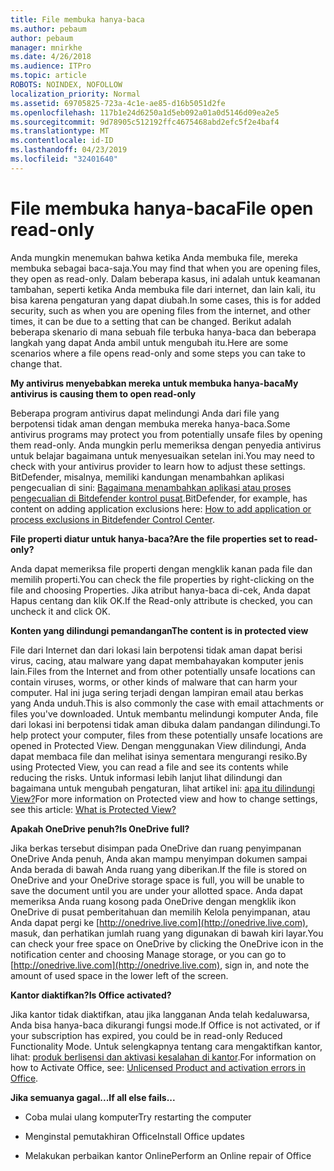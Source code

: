 ```yaml
---
title: File membuka hanya-baca
ms.author: pebaum
author: pebaum
manager: mnirkhe
ms.date: 4/26/2018
ms.audience: ITPro
ms.topic: article
ROBOTS: NOINDEX, NOFOLLOW
localization_priority: Normal
ms.assetid: 69705825-723a-4c1e-ae85-d16b5051d2fe
ms.openlocfilehash: 117b1e24d6250a1d5eb092a01a0d5146d09ea2e5
ms.sourcegitcommit: 9d78905c512192ffc4675468abd2efc5f2e4baf4
ms.translationtype: MT
ms.contentlocale: id-ID
ms.lasthandoff: 04/23/2019
ms.locfileid: "32401640"
---
```

# <a name="file-open-read-only"></a><span data-ttu-id="ea8de-102">File membuka hanya-baca</span><span class="sxs-lookup"><span data-stu-id="ea8de-102">File open read-only</span></span>

<span data-ttu-id="ea8de-103">Anda mungkin menemukan bahwa ketika Anda membuka file, mereka membuka sebagai baca-saja.</span><span class="sxs-lookup"><span data-stu-id="ea8de-103">You may find that when you are opening files, they open as read-only.</span></span> <span data-ttu-id="ea8de-104">Dalam beberapa kasus, ini adalah untuk keamanan tambahan, seperti ketika Anda membuka file dari internet, dan lain kali, itu bisa karena pengaturan yang dapat diubah.</span><span class="sxs-lookup"><span data-stu-id="ea8de-104">In some cases, this is for added security, such as when you are opening files from the internet, and other times, it can be due to a setting that can be changed.</span></span> <span data-ttu-id="ea8de-105">Berikut adalah beberapa skenario di mana sebuah file terbuka hanya-baca dan beberapa langkah yang dapat Anda ambil untuk mengubah itu.</span><span class="sxs-lookup"><span data-stu-id="ea8de-105">Here are some scenarios where a file opens read-only and some steps you can take to change that.</span></span>
  
 <span data-ttu-id="ea8de-106">**My antivirus menyebabkan mereka untuk membuka hanya-baca**</span><span class="sxs-lookup"><span data-stu-id="ea8de-106">**My antivirus is causing them to open read-only**</span></span>
  
<span data-ttu-id="ea8de-107">Beberapa program antivirus dapat melindungi Anda dari file yang berpotensi tidak aman dengan membuka mereka hanya-baca.</span><span class="sxs-lookup"><span data-stu-id="ea8de-107">Some antivirus programs may protect you from potentially unsafe files by opening them read-only.</span></span> <span data-ttu-id="ea8de-108">Anda mungkin perlu memeriksa dengan penyedia antivirus untuk belajar bagaimana untuk menyesuaikan setelan ini.</span><span class="sxs-lookup"><span data-stu-id="ea8de-108">You may need to check with your antivirus provider to learn how to adjust these settings.</span></span> <span data-ttu-id="ea8de-109">BitDefender, misalnya, memiliki kandungan menambahkan aplikasi pengecualian di sini: [Bagaimana menambahkan aplikasi atau proses pengecualian di Bitdefender kontrol pusat](https://www.bitdefender.com/support/how-to-add-application-or-process-exclusions-in-bitdefender-control-center-1119.mdl).</span><span class="sxs-lookup"><span data-stu-id="ea8de-109">BitDefender, for example, has content on adding application exclusions here: [How to add application or process exclusions in Bitdefender Control Center](https://www.bitdefender.com/support/how-to-add-application-or-process-exclusions-in-bitdefender-control-center-1119.mdl).</span></span>
  
 <span data-ttu-id="ea8de-110">**File properti diatur untuk hanya-baca?**</span><span class="sxs-lookup"><span data-stu-id="ea8de-110">**Are the file properties set to read-only?**</span></span>
  
<span data-ttu-id="ea8de-111">Anda dapat memeriksa file properti dengan mengklik kanan pada file dan memilih properti.</span><span class="sxs-lookup"><span data-stu-id="ea8de-111">You can check the file properties by right-clicking on the file and choosing Properties.</span></span> <span data-ttu-id="ea8de-112">Jika atribut hanya-baca di-cek, Anda dapat Hapus centang dan klik OK.</span><span class="sxs-lookup"><span data-stu-id="ea8de-112">If the Read-only attribute is checked, you can uncheck it and click OK.</span></span>
  
 <span data-ttu-id="ea8de-113">**Konten yang dilindungi pemandangan**</span><span class="sxs-lookup"><span data-stu-id="ea8de-113">**The content is in protected view**</span></span>
  
<span data-ttu-id="ea8de-114">File dari Internet dan dari lokasi lain berpotensi tidak aman dapat berisi virus, cacing, atau malware yang dapat membahayakan komputer jenis lain.</span><span class="sxs-lookup"><span data-stu-id="ea8de-114">Files from the Internet and from other potentially unsafe locations can contain viruses, worms, or other kinds of malware that can harm your computer.</span></span> <span data-ttu-id="ea8de-115">Hal ini juga sering terjadi dengan lampiran email atau berkas yang Anda unduh.</span><span class="sxs-lookup"><span data-stu-id="ea8de-115">This is also commonly the case with email attachments or files you've downloaded.</span></span> <span data-ttu-id="ea8de-116">Untuk membantu melindungi komputer Anda, file dari lokasi ini berpotensi tidak aman dibuka dalam pandangan dilindungi.</span><span class="sxs-lookup"><span data-stu-id="ea8de-116">To help protect your computer, files from these potentially unsafe locations are opened in Protected View.</span></span> <span data-ttu-id="ea8de-117">Dengan menggunakan View dilindungi, Anda dapat membaca file dan melihat isinya sementara mengurangi resiko.</span><span class="sxs-lookup"><span data-stu-id="ea8de-117">By using Protected View, you can read a file and see its contents while reducing the risks.</span></span> <span data-ttu-id="ea8de-118">Untuk informasi lebih lanjut lihat dilindungi dan bagaimana untuk mengubah pengaturan, lihat artikel ini: [apa itu dilindungi View?](https://support.office.com/article/d6f09ac7-e6b9-4495-8e43-2bbcdbcb6653)</span><span class="sxs-lookup"><span data-stu-id="ea8de-118">For more information on Protected view and how to change settings, see this article: [What is Protected View?](https://support.office.com/article/d6f09ac7-e6b9-4495-8e43-2bbcdbcb6653)</span></span>
  
 <span data-ttu-id="ea8de-119">**Apakah OneDrive penuh?**</span><span class="sxs-lookup"><span data-stu-id="ea8de-119">**Is OneDrive full?**</span></span>
  
<span data-ttu-id="ea8de-120">Jika berkas tersebut disimpan pada OneDrive dan ruang penyimpanan OneDrive Anda penuh, Anda akan mampu menyimpan dokumen sampai Anda berada di bawah Anda ruang yang diberikan.</span><span class="sxs-lookup"><span data-stu-id="ea8de-120">If the file is stored on OneDrive and your OneDrive storage space is full, you will be unable to save the document until you are under your allotted space.</span></span> <span data-ttu-id="ea8de-121">Anda dapat memeriksa Anda ruang kosong pada OneDrive dengan mengklik ikon OneDrive di pusat pemberitahuan dan memilih Kelola penyimpanan, atau Anda dapat pergi ke [http://onedrive.live.com](http://onedrive.live.com), masuk, dan perhatikan jumlah ruang yang digunakan di bawah kiri layar.</span><span class="sxs-lookup"><span data-stu-id="ea8de-121">You can check your free space on OneDrive by clicking the OneDrive icon in the notification center and choosing Manage storage, or you can go to [http://onedrive.live.com](http://onedrive.live.com), sign in, and note the amount of used space in the lower left of the screen.</span></span>
  
 <span data-ttu-id="ea8de-122">**Kantor diaktifkan?**</span><span class="sxs-lookup"><span data-stu-id="ea8de-122">**Is Office activated?**</span></span>
  
<span data-ttu-id="ea8de-123">Jika kantor tidak diaktifkan, atau jika langganan Anda telah kedaluwarsa, Anda bisa hanya-baca dikurangi fungsi mode.</span><span class="sxs-lookup"><span data-stu-id="ea8de-123">If Office is not activated, or if your subscription has expired, you could be in read-only Reduced Functionality Mode.</span></span> <span data-ttu-id="ea8de-124">Untuk selengkapnya tentang cara mengaktifkan kantor, lihat: [produk berlisensi dan aktivasi kesalahan di kantor](https://support.office.com/article/0d23d3c0-c19c-4b2f-9845-5344fedc4380).</span><span class="sxs-lookup"><span data-stu-id="ea8de-124">For information on how to Activate Office, see: [Unlicensed Product and activation errors in Office](https://support.office.com/article/0d23d3c0-c19c-4b2f-9845-5344fedc4380).</span></span>
  
 <span data-ttu-id="ea8de-125">**Jika semuanya gagal...**</span><span class="sxs-lookup"><span data-stu-id="ea8de-125">**If all else fails...**</span></span>
  
- <span data-ttu-id="ea8de-126">Coba mulai ulang komputer</span><span class="sxs-lookup"><span data-stu-id="ea8de-126">Try restarting the computer</span></span>
    
- <span data-ttu-id="ea8de-127">Menginstal pemutakhiran Office</span><span class="sxs-lookup"><span data-stu-id="ea8de-127">Install Office updates</span></span>
    
- <span data-ttu-id="ea8de-128">Melakukan perbaikan kantor Online</span><span class="sxs-lookup"><span data-stu-id="ea8de-128">Perform an Online repair of Office</span></span>
    

